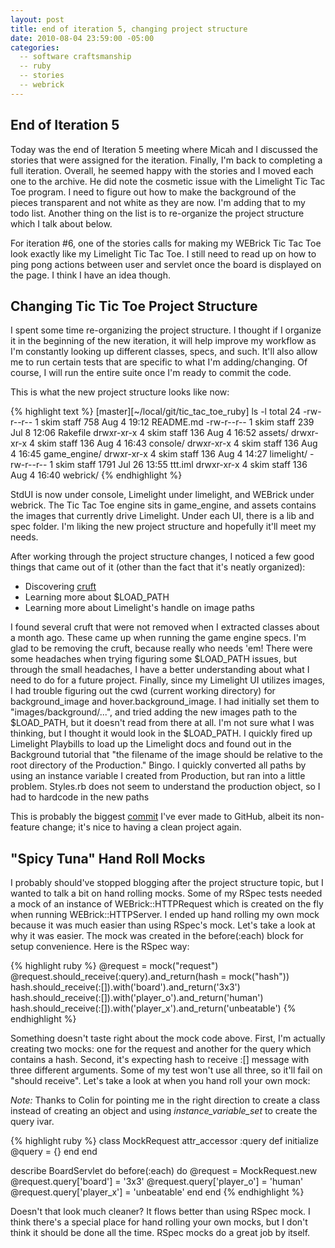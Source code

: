 ```yaml
---
layout: post
title: end of iteration 5, changing project structure
date: 2010-08-04 23:59:00 -05:00
categories:
  -- software craftsmanship
  -- ruby
  -- stories
  -- webrick
---
```


## End of Iteration 5

Today was the end of Iteration 5 meeting where Micah and I discussed the stories that were assigned for the iteration.  Finally, I'm back to completing a full iteration.  Overall, he seemed happy with the stories and I moved each one to the archive.  He did note the cosmetic issue with the Limelight Tic Tac Toe program.  I need to figure out how to make the background of the pieces transparent and not white as they are now.  I'm adding that to my todo list.  Another thing on the list is to re-organize the project structure which I talk about below.

For iteration #6, one of the stories calls for making my WEBrick Tic Tac Toe look exactly like my Limelight Tic Tac Toe.  I still need to read up on how to ping pong actions between user and servlet once the board is displayed on the page.  I think I have an idea though.

## Changing Tic Tic Toe Project Structure

I spent some time re-organizing the project structure.  I thought if I organize it in the beginning of the new iteration, it will help improve my workflow as I'm constantly looking up different classes, specs, and such.  It'll also allow me to run certain tests that are specific to what I'm adding/changing.  Of course, I will run the entire suite once I'm ready to commit the code.

This is what the new project structure looks like now:

{% highlight text %}
[master][~/local/git/tic_tac_toe_ruby] ls -l
total 24
-rw-r--r--  1 skim  staff   758 Aug  4 19:12 README.md
-rw-r--r--  1 skim  staff   239 Jul  8 12:06 Rakefile
drwxr-xr-x  4 skim  staff   136 Aug  4 16:52 assets/
drwxr-xr-x  4 skim  staff   136 Aug  4 16:43 console/
drwxr-xr-x  4 skim  staff   136 Aug  4 16:45 game_engine/
drwxr-xr-x  4 skim  staff   136 Aug  4 14:27 limelight/
-rw-r--r--  1 skim  staff  1791 Jul 26 13:55 ttt.iml
drwxr-xr-x  4 skim  staff   136 Aug  4 16:40 webrick/
{% endhighlight %}

StdUI is now under console, Limelight under limelight, and WEBrick under webrick.  The Tic Tac Toe engine sits in game_engine, and assets contains the images that currently drive Limelight.  Under each UI, there is a lib and spec folder.  I'm liking the new project structure and hopefully it'll meet my needs.

After working through the project structure changes, I noticed a few good things that came out of it (other than the fact that it's neatly organized):

* Discovering [cruft](http://en.wikipedia.org/wiki/Cruft)
* Learning more about $LOAD_PATH
* Learning more about Limelight's handle on image paths

I found several cruft that were not removed when I extracted classes about a month ago.  These came up when running the game engine specs.  I'm glad to be removing the cruft, because really who needs 'em!  There were some headaches when trying figuring some $LOAD_PATH issues, but through the small headaches, I have a better understanding about what I need to do for a future project.  Finally, since my Limelight UI utilizes images, I had trouble figuring out the cwd (current working directory) for background_image and hover.background_image.  I had initially set them to "images/background/...", and tried adding the new images path to the $LOAD_PATH, but it doesn't read from there at all.  I'm not sure what I was thinking, but I thought it would look in the $LOAD_PATH.  I quickly fired up Limelight Playbills to load up the Limelight docs and found out in the Background tutorial that "the filename of the image should be relative to the root directory of the Production."  Bingo.  I quickly converted all paths by using an instance variable I created from Production, but ran into a little problem.  Styles.rb does not seem to understand the production object, so I had to hardcode in the new paths 

This is probably the biggest [commit](http://github.com/sl4m/tic_tac_toe_ruby/commit/61bef205545b3d8940e9eaedde0d2d667b9f6371) I've ever made to GitHub, albeit its non-feature change; it's nice to having a clean project again.

## "Spicy Tuna" Hand Roll Mocks

I probably should've stopped blogging after the project structure topic, but I wanted to talk a bit on hand rolling mocks.  Some of my RSpec tests needed a mock of an instance of WEBrick::HTTPRequest which is created on the fly when running WEBrick::HTTPServer.  I ended up hand rolling my own mock because it was much easier than using RSpec's mock.  Let's take a look at why it was easier.  The mock was created in the before(:each) block for setup convenience.  Here is the RSpec way:

{% highlight ruby %}
@request = mock("request")
@request.should_receive(:query).and_return(hash = mock("hash"))
hash.should_receive(:[]).with('board').and_return('3x3')
hash.should_receive(:[]).with('player_o').and_return('human')
hash.should_receive(:[]).with('player_x').and_return('unbeatable')
{% endhighlight %}

Something doesn't taste right about the mock code above.  First, I'm actually creating two mocks: one for the request and another for the query which contains a hash.  Second, it's expecting hash to receive :[] message with three different arguments.  Some of my test won't use all three, so it'll fail on "should receive".  Let's take a look at when you hand roll your own mock:

*Note:* Thanks to Colin for pointing me in the right direction to create a class instead of creating an object and using *instance_variable_set* to create the query ivar.

{% highlight ruby %}
class MockRequest
  attr_accessor :query
  def initialize
    @query = {}
  end
end

describe BoardServlet do
  before(:each) do
    @request = MockRequest.new
    @request.query['board'] = '3x3'
    @request.query['player_o'] = 'human'
    @request.query['player_x'] = 'unbeatable'
  end
end
{% endhighlight %}

Doesn't that look much cleaner?  It flows better than using RSpec mock.  I think there's a special place for hand rolling your own mocks, but I don't think it should be done all the time.  RSpec mocks do a great job by itself.
